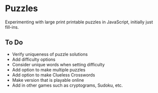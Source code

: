 # Puzzles
Experimenting with large print printable puzzles in JavaScript, initially just fill-ins.

## To Do
* Verify uniqueness of puzzle solutions
* Add difficulty options
* Consider unique words when setting difficulty
* Add option to make multiple puzzles
* Add option to make Clueless Crosswords
* Make version that is playable online
* Add in other games such as cryptograms, Sudoku, etc.
